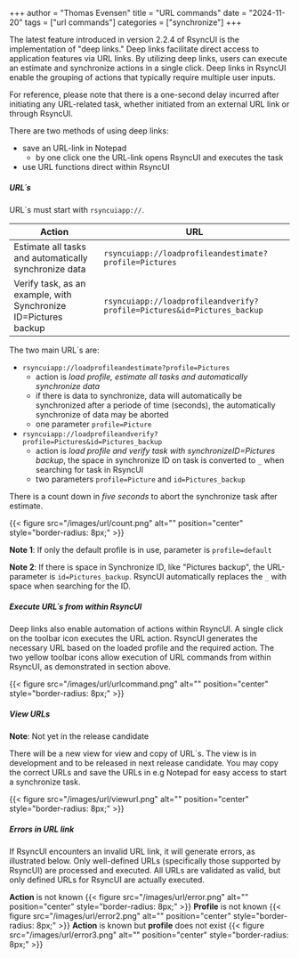 +++
author = "Thomas Evensen"
title = "URL commands"
date = "2024-11-20"
tags = ["url commands"]
categories = ["synchronize"]
+++

The latest feature introduced in version 2.2.4 of RsyncUI is the implementation of "deep links." Deep links facilitate direct access to application features via URL links. By utilizing deep links, users can execute an estimate and synchronize actions in a single click. Deep links in RsyncUI enable the grouping of actions that typically require multiple user inputs.

For reference, please note that there is a one-second delay incurred after initiating any URL-related task, whether initiated from an external URL link or through RsyncUI.

There are two methods of using deep links:

- save an URL-link in Notepad
    - by one click one the URL-link opens RsyncUI and executes the task
- use URL functions direct within RsyncUI

##### URL´s 

URL´s must start with `rsyncuiapp://`.

| Action                                                | URL                                                                     |
|-------------------------------------------------------|-------------------------------------------------------------------------|
| Estimate all tasks and automatically synchronize data | `rsyncuiapp://loadprofileandestimate?profile=Pictures`                  |
| Verify  task, as an example, with Synchronize ID=Pictures backup      | `rsyncuiapp://loadprofileandverify?profile=Pictures&id=Pictures_backup` |

The two main URL´s are:

- `rsyncuiapp://loadprofileandestimate?profile=Pictures`
   - action is *load profile, estimate all tasks and automatically synchronize data*
    - if there is data to synchronize, data will automatically be synchronized after a periode of time (seconds), the automatically synchronize of data may be aborted
  - one parameter `profile=Picture`
- `rsyncuiapp://loadprofileandverify?profile=Pictures&id=Pictures_backup`
    - action is *load profile and verify  task with synchronizeID=Pictures backup*, the space in synchronize ID on task is converted to `_` when searching for task in RsyncUI
    - two parameters `profile=Picture` and `id=Pictures_backup`

There is a count down in *five seconds* to abort the synchronize task after estimate.
 
{{< figure src="/images/url/count.png" alt="" position="center" style="border-radius: 8px;" >}}

**Note 1**: If only the default profile is in use, parameter is `profile=default`

**Note 2**: If there is space in Synchronize ID, like "Pictures backup", the URL-parameter is `id=Pictures_backup`. RsyncUI automatically replaces the `_` with space when searching for the ID.

##### Execute URL´s from within RsyncUI

Deep links also enable automation of actions within RsyncUI. A single click on the toolbar icon executes  the URL  action. RsyncUI generates the necessary URL based on the loaded profile and the required action. The two yellow toolbar icons allow execution of URL commands from within RsyncUI, as demonstrated in section above.

{{< figure src="/images/url/urlcommand.png" alt="" position="center" style="border-radius: 8px;" >}}

##### View URLs

**Note**: Not yet in the release candidate

There will be a new view for view and copy of URL´s. The view is in development and to be released in next release candidate. You may copy the correct URLs and save the URLs in e.g Notepad for easy access to start a synchronize task.

{{< figure src="/images/url/viewurl.png" alt="" position="center" style="border-radius: 8px;" >}}


##### Errors in URL link

If RsyncUI encounters an invalid URL link, it will generate errors, as illustrated below. Only well-defined URLs (specifically those supported by RsyncUI) are processed and executed. All URLs are validated as valid, but only defined URLs for RsyncUI are actually executed.

**Action** is not known
{{< figure src="/images/url/error.png" alt="" position="center" style="border-radius: 8px;" >}}
**Profile** is not known
{{< figure src="/images/url/error2.png" alt="" position="center" style="border-radius: 8px;" >}}
**Action** is  known but **profile** does not exist
{{< figure src="/images/url/error3.png" alt="" position="center" style="border-radius: 8px;" >}}
